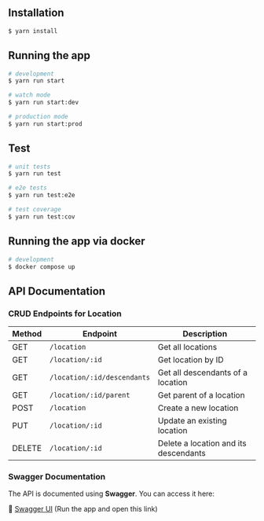 ## Installation

```bash
$ yarn install
```

## Running the app

```bash
# development
$ yarn run start

# watch mode
$ yarn run start:dev

# production mode
$ yarn run start:prod
```

## Test

```bash
# unit tests
$ yarn run test

# e2e tests
$ yarn run test:e2e

# test coverage
$ yarn run test:cov
```

## Running the app via docker

```bash
# development
$ docker compose up
```

## API Documentation

### CRUD Endpoints for Location

| Method | Endpoint                | Description                |
|--------|-------------------------|----------------------------|
| GET    | `/location`             | Get all locations          |
| GET    | `/location/:id`         | Get location by ID         |
| GET    | `/location/:id/descendants` | Get all descendants of a location |
| GET    | `/location/:id/parent`      | Get parent of a location |
| POST   | `/location`             | Create a new location      |
| PUT    | `/location/:id`         | Update an existing location |
| DELETE | `/location/:id`         | Delete a location and its descendants |

### Swagger Documentation

The API is documented using **Swagger**.
You can access it here:

🔗 [Swagger UI](http://localhost:3000/api-docs) (Run the app and open this link)
